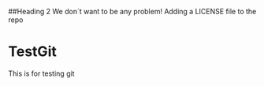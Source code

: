 ##Heading 2
We don´t want to be any problem!
Adding a LICENSE file to the repo
# TestGit
This is for testing git
